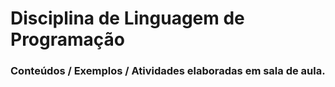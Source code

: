# Disciplina de Linguagem de Programação 

   ### Conteúdos / Exemplos / Atividades elaboradas em sala de aula.